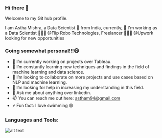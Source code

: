 ### Hi there 👋

Welcome to my Git hub profile. 

I am Astha Mishra, a Data Scientist 🚀 from India, currently, 🔭 I'm working as a Data Scientist 🙍🏽‍♂️ @Flip Robo Technologies, Freelancer 👨🏽‍💻 @Upwork looking for new opportunities 

### Going somewhat personal!!!😄
* 🔭 I’m currently working on projects over Tableau. 
* 🌱 I’m constantly learning new techniques and findings in the field of machine learning and data science. 
* 👯 I’m looking to collaborate on more projects and use cases based on NLP and machine learning. 
* 🤔 I’m looking for help in increasing my understanding in this field. 
* 💬 Ask me about anything over linkedin. 
* 📫 You can reach me out here: astham94@gmail.com
* ⚡ Fun fact: I love swimming 😄

### Languages and Tools:
![alt text]()


<!--
**Astha-0914/Astha-0914** is a ✨ _special_ ✨ repository because its `README.md` (this file) appears on your GitHub profile.


